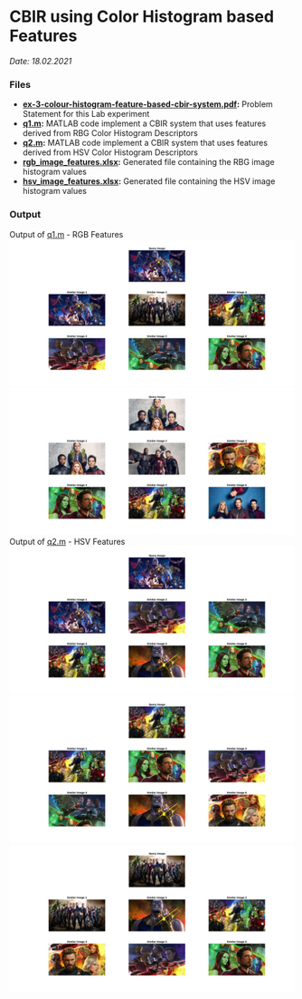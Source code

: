 # CBIR using Color Histogram based Features 
*Date: 18.02.2021*

### Files
- **[ex-3-colour-histogram-feature-based-cbir-system.pdf](./ex-3-colour-histogram-feature-based-cbir-system.pdf):** Problem Statement for this Lab experiment
- **[q1.m](./q1.m):** MATLAB code implement a CBIR system that uses features derived from RBG Color Histogram Descriptors
- **[q2.m](./q2.m):** MATLAB code implement a CBIR system that uses features derived from HSV Color Histogram Descriptors
- **[rgb_image_features.xlsx](./rgb_image_features.xlsx):** Generated file containing the RBG image histogram values
- **[hsv_image_features.xlsx](./hsv_image_features.xlsx):** Generated file containing the HSV image histogram values

### Output
Output of [q1.m](./q1.m) - RGB Features
[![q1-output-1][1.1]][1.1]
[![q1-output-2][1.2]][1.2]
Output of [q2.m](./q2.m) - HSV Features
[![q2-output-1][2.1]][2.1]
[![q2-output-2][2.2]][2.2]
[![q2-output3][2.3]][2.3]

[1.1]: ./q1_output_1.jpg
[1.2]: ./q1_output_2.jpg
[2.1]: ./q2_output_1.jpg
[2.2]: ./q2_output_2.jpg
[2.3]: ./q2_output_3.jpg
[g1]: rgb_image_features.xlsx
[g2]: hsv_image_features.xlsx
